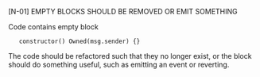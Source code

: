 [N-01] EMPTY BLOCKS SHOULD BE REMOVED OR EMIT SOMETHING

Code contains empty block

       constructor() Owned(msg.sender) {}
The code should be refactored such that they no longer exist, or the block should do something useful, such as emitting an event or reverting.

